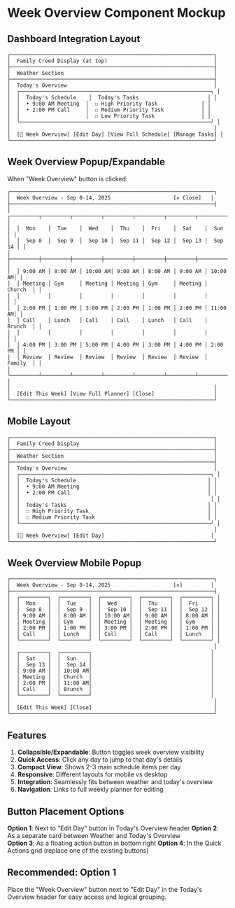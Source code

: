 # Week Overview Component Mockup

## Dashboard Integration Layout

```
┌─────────────────────────────────────────────────────────────────┐
│  Family Creed Display (at top)                                  │
├─────────────────────────────────────────────────────────────────┤
│  Weather Section                                                │
├─────────────────────────────────────────────────────────────────┤
│  Today's Overview                                               │
│  ┌─────────────────────────────────────────────────────────────┐ │
│  │  Today's Schedule    │  Today's Tasks                      │ │
│  │  • 9:00 AM Meeting  │  ☐ High Priority Task              │ │
│  │  • 2:00 PM Call     │  ☐ Medium Priority Task            │ │
│  │                     │  ☐ Low Priority Task               │ │
│  └─────────────────────────────────────────────────────────────┘ │
│                                                                 │
│  [📅 Week Overview] [Edit Day] [View Full Schedule] [Manage Tasks] │
└─────────────────────────────────────────────────────────────────┘
```

## Week Overview Popup/Expandable

When "Week Overview" button is clicked:

```
┌─────────────────────────────────────────────────────────────────┐
│  Week Overview - Sep 8-14, 2025                    [✕ Close]   │
├─────────────────────────────────────────────────────────────────┤
│  ┌─────────┬─────────┬─────────┬─────────┬─────────┬─────────┬─────────┐ │
│  │  Mon    │  Tue    │  Wed    │  Thu    │  Fri    │  Sat    │  Sun    │ │
│  │  Sep 8  │  Sep 9  │  Sep 10 │  Sep 11 │  Sep 12 │  Sep 13 │  Sep 14 │ │
│  ├─────────┼─────────┼─────────┼─────────┼─────────┼─────────┼─────────┤ │
│  │ 9:00 AM │ 8:00 AM │ 10:00 AM│ 9:00 AM │ 8:00 AM │ 9:00 AM │ 10:00 AM│ │
│  │ Meeting │ Gym     │ Meeting │ Meeting │ Gym     │ Meeting │ Church  │ │
│  │         │         │         │         │         │         │         │ │
│  │ 2:00 PM │ 1:00 PM │ 3:00 PM │ 2:00 PM │ 1:00 PM │ 2:00 PM │ 11:00 AM│ │
│  │ Call    │ Lunch   │ Call    │ Call    │ Lunch   │ Call    │ Brunch  │ │
│  │         │         │         │         │         │         │         │ │
│  │ 4:00 PM │ 3:00 PM │ 5:00 PM │ 4:00 PM │ 3:00 PM │ 4:00 PM │ 2:00 PM │ │
│  │ Review  │ Review  │ Review  │ Review  │ Review  │ Review  │ Family  │ │
│  └─────────┴─────────┴─────────┴─────────┴─────────┴─────────┴─────────┘ │
│                                                                 │
│  [Edit This Week] [View Full Planner] [Close]                   │
└─────────────────────────────────────────────────────────────────┘
```

## Mobile Layout

```
┌─────────────────────────────────────────────────────────────────┐
│  Family Creed Display                                           │
├─────────────────────────────────────────────────────────────────┤
│  Weather Section                                                │
├─────────────────────────────────────────────────────────────────┤
│  Today's Overview                                               │
│  ┌─────────────────────────────────────────────────────────────┐ │
│  │  Today's Schedule                                          │ │
│  │  • 9:00 AM Meeting                                         │ │
│  │  • 2:00 PM Call                                            │ │
│  │                                                             │ │
│  │  Today's Tasks                                             │ │
│  │  ☐ High Priority Task                                      │ │
│  │  ☐ Medium Priority Task                                    │ │
│  └─────────────────────────────────────────────────────────────┘ │
│                                                                 │
│  [📅 Week Overview] [Edit Day]                                  │
└─────────────────────────────────────────────────────────────────┘
```

## Week Overview Mobile Popup

```
┌─────────────────────────────────────────────────────────────────┐
│  Week Overview - Sep 8-14, 2025                    [✕]         │
├─────────────────────────────────────────────────────────────────┤
│  ┌─────────┐  ┌─────────┐  ┌─────────┐  ┌─────────┐  ┌─────────┐ │
│  │  Mon    │  │  Tue    │  │  Wed    │  │  Thu    │  │  Fri    │ │
│  │  Sep 8  │  │  Sep 9  │  │  Sep 10 │  │  Sep 11 │  │  Sep 12 │ │
│  │ 9:00 AM │  │ 8:00 AM │  │ 10:00 AM│  │ 9:00 AM │  │ 8:00 AM │ │
│  │ Meeting │  │ Gym     │  │ Meeting │  │ Meeting │  │ Gym     │ │
│  │ 2:00 PM │  │ 1:00 PM │  │ 3:00 PM │  │ 2:00 PM │  │ 1:00 PM │ │
│  │ Call    │  │ Lunch   │  │ Call    │  │ Call    │  │ Lunch   │ │
│  └─────────┘  └─────────┘  └─────────┘  └─────────┘  └─────────┘ │
│                                                                 │
│  ┌─────────┐  ┌─────────┐                                      │
│  │  Sat    │  │  Sun    │                                      │
│  │  Sep 13 │  │  Sep 14 │                                      │
│  │ 9:00 AM │  │ 10:00 AM│                                      │
│  │ Meeting │  │ Church  │                                      │
│  │ 2:00 PM │  │ 11:00 AM│                                      │
│  │ Call    │  │ Brunch  │                                      │
│  └─────────┘  └─────────┘                                      │
│                                                                 │
│  [Edit This Week] [Close]                                       │
└─────────────────────────────────────────────────────────────────┘
```

## Features

1. **Collapsible/Expandable**: Button toggles week overview visibility
2. **Quick Access**: Click any day to jump to that day's details
3. **Compact View**: Shows 2-3 main schedule items per day
4. **Responsive**: Different layouts for mobile vs desktop
5. **Integration**: Seamlessly fits between weather and today's overview
6. **Navigation**: Links to full weekly planner for editing

## Button Placement Options

**Option 1**: Next to "Edit Day" button in Today's Overview header
**Option 2**: As a separate card between Weather and Today's Overview  
**Option 3**: As a floating action button in bottom right
**Option 4**: In the Quick Actions grid (replace one of the existing buttons)

## Recommended: Option 1
Place the "Week Overview" button next to "Edit Day" in the Today's Overview header for easy access and logical grouping.
